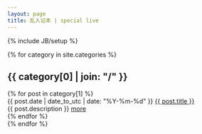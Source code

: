 ```yaml
---
layout: page
title: 乱入记本 | special live
---
```

{% include JB/setup %}

<div class="posts">

{% for category in site.categories %}
  <div class="posts-item">
  <h2 id="{{ category[0] }}-ref">{{ category[0] | join: "/" }}</h2>
  {% for post in category[1] %}
      <div class="posts-inner">
          <div class="posts-title">
              <span>{{ post.date | date_to_utc | date: "%Y-%m-%d" }}</span>
              <a href="{{ BASE_PATH }}{{ post.url }}">{{ post.title }}</a>
          </div>
          <div class="posts-intro">{{ post.description }} <a href="{{post.url}}" title="read more" class="posts-more">more</a></div>
      </div>
  {% endfor %}
  </div>
{% endfor %}
</div>